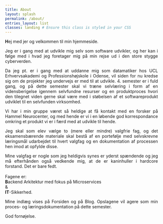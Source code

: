 ```yaml
---
title: About
layout: splash
permalink: /about/
entries_layout: list
classes: landing # Ensure this class is styled in your CSS
---
```


<p style="text-align: justify;">
    <b>H</b>ej med jer og velkommen til min hjemmeside.
</p>
<p style="text-align: justify;">
    Jeg er i gang med at udvikle mig selv som software udvikler, og her kan i følge med i hvad jeg foretager mig på min rejse ud i den store stygge cyberverden.
</p>
<p style="text-align: justify;">
    Da jeg pt. er i gang med at uddanne mig som datamatiker hos UCL Erhvervsakademi og Professionshøjskole i Odense, vil siden for nu kredse sig om de projekter jeg undervejs er med til at udvikle.
    4. semester er i fuld gang, og på dette semester skal vi træne selvlæring i form af en vidensberigelse igennem selvfundne resurser og en produktproces hvori den tilegnet viden gerne skal være med i støbelsen af et softwareprodukt udviklet til en selvfunden virksomhed.
</p>
<p style="text-align: justify;">
    Vi har i min gruppe været så heldige at få kontakt med en forsker på Hammel Neurocenter, og med hende er vi i en løbende god korrespondance omkring et produkt vi er i færd med at udvikle til hende.
</p>
<p style="text-align: justify;">
    Jeg skal som elev vælge to (mere eller mindre) valgfrie fag, og det eksamensbærende materiale skal bestå af en portefølje med selvskrevne læringsmål udarbejdet til hvert valgfag og en dokumentation af processen hen imod at opfylde disse.
</p>
<p style="text-align: justify;">
    Mine valgfag er nogle som jeg heldigvis synes er yderst spændende og jeg må efterhånden også vedkende mig, at de er kaninhuller i hardcore forstand. Det er bare fedt.
    <br />
    <br />
    Fagene er:
    <br />
    <b>B</b>ackend Arkitektur med fokus på Microservices
    <br />
    &amp;
    <br />
    <b>IT</b>-Sikkerhed.
</p>
<p style="text-align: justify;">
    Mine indlæg vises på Forsiden og på Blog. Opslagene vil agere som min proces- og læringsdokumentation på dette semester. 
</p>
<p style="text-align: justify;">
    God fornøjelse.
</p>